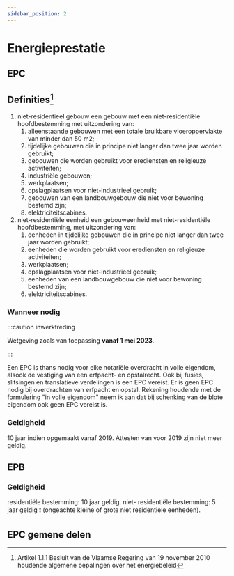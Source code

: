```yaml
---
sidebar_position: 2
---
```


# Energieprestatie

## EPC

## Definities[^1]
1. niet-residentieel gebouw
  een gebouw met een niet-residentiële hoofdbestemming met uitzondering van:
   1. alleenstaande gebouwen met een totale bruikbare vloeroppervlakte van minder dan 50 m2;
   2. tijdelijke gebouwen die in principe niet langer dan twee jaar worden gebruikt;
   3. gebouwen die worden gebruikt voor erediensten en religieuze activiteiten;
   4. industriële gebouwen;
   5. werkplaatsen;
   6. opslagplaatsen voor niet-industrieel gebruik;
   7. gebouwen van een landbouwgebouw die niet voor bewoning bestemd zijn;
   8. elektriciteitscabines.
2. niet-residentiële eenheid
  een gebouweenheid met niet-residentiële hoofdbestemming, met uitzondering van:
   1. eenheden in tijdelijke gebouwen die in principe niet langer dan twee jaar worden gebruikt;
   2. eenheden die worden gebruikt voor erediensten en religieuze activiteiten;
   3. werkplaatsen;
   4. opslagplaatsen voor niet-industrieel gebruik;
   5. eenheden van een landbouwgebouw die niet voor bewoning bestemd zijn;
   6. elektriciteitscabines.


### Wanneer nodig

:::caution inwerktreding

Wetgeving zoals van toepassing **vanaf 1 mei 2023**.

:::

Een EPC is thans nodig voor elke notariële overdracht in volle eigendom, alsook de vestiging van een erfpacht- en opstalrecht. Ook bij fusies, slitsingen en translatieve verdelingen is een EPC vereist.
Er is geen EPC nodig bij overdrachten van erfpacht en opstal. Rekening houdende met de formulering "in volle eigendom" neem ik aan dat bij schenking van de blote eigendom ook geen EPC vereist is. 

### Geldigheid
10 jaar indien opgemaakt vanaf 2019. Attesten van voor 2019 zijn niet meer geldig. 

## EPB

### Geldigheid
residentiële bestemming: 10 jaar geldig.
niet- residentiële bestemming: 5 jaar geldig ❗ (ongeachte kleine of grote niet residentiele eenheden).

## EPC gemene delen

[^1]: Artikel 1.1.1 Besluit van de Vlaamse Regering van 19 november 2010 houdende algemene bepalingen over het energiebeleid